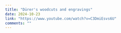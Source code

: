 ```yaml
---
title: "Dürer's woodcuts and engravings"
date: 2024-10-23
link: "https://www.youtube.com/watch?v=C3DmiEsvs6U"
comments: ""
---
```


